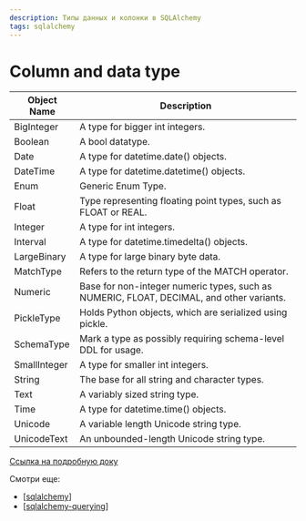```yaml
---
description: Типы данных и колонки в SQLAlchemy
tags: sqlalchemy
---
```

# Column and data type

| Object Name | Description |
|-|-|
| BigInteger | A type for bigger int integers. |
| Boolean | A bool datatype. |
| Date | A type for datetime.date() objects. |
| DateTime | A type for datetime.datetime() objects. |
| Enum | Generic Enum Type. |
| Float | Type representing floating point types, such as FLOAT or REAL. |
| Integer | A type for int integers. |
| Interval | A type for datetime.timedelta() objects. |
| LargeBinary | A type for large binary byte data. |
| MatchType | Refers to the return type of the MATCH operator. |
| Numeric | Base for non-integer numeric types, such as NUMERIC, FLOAT, DECIMAL, and other variants. |
| PickleType | Holds Python objects, which are serialized using pickle. |
| SchemaType | Mark a type as possibly requiring schema-level DDL for usage. |
| SmallInteger | A type for smaller int integers. |
| String | The base for all string and character types. |
| Text | A variably sized string type. |
| Time | A type for datetime.time() objects. |
| Unicode | A variable length Unicode string type. |
| UnicodeText | An unbounded-length Unicode string type. |

[Ссылка на подробную доку](https://docs.sqlalchemy.org/en/14/core/type_basics.html#generic-types)

Смотри еще:

- [[sqlalchemy]]
- [[sqlalchemy-querying]]

[//begin]: # "Autogenerated link references for markdown compatibility"
[sqlalchemy]: ../lists/sqlalchemy "Sqlalchemy"
[sqlalchemy-querying]: sqlalchemy-querying "Sqlalchgemy querying"
[//end]: # "Autogenerated link references"